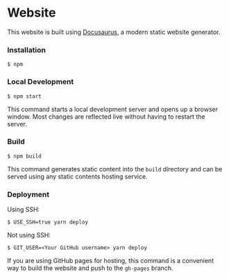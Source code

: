 # Website

This website is built using [Docusaurus](https://docusaurus.io/), a modern static website generator.

### Installation

```
$ npm
```

### Local Development

```
$ npm start
```

This command starts a local development server and opens up a browser window. Most changes are reflected live without having to restart the server.

### Build

```
$ npm build
```

This command generates static content into the `build` directory and can be served using any static contents hosting service.

### Deployment

Using SSH:

```
$ USE_SSH=true yarn deploy
```

Not using SSH:

```
$ GIT_USER=<Your GitHub username> yarn deploy
```

If you are using GitHub pages for hosting, this command is a convenient way to build the website and push to the `gh-pages` branch.
